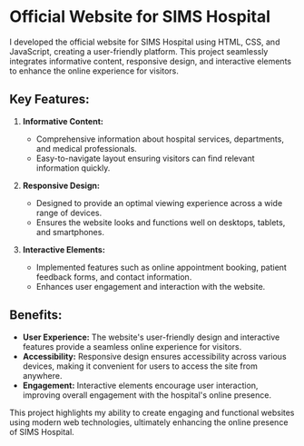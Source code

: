 # Official Website for SIMS Hospital

I developed the official website for SIMS Hospital using HTML, CSS, and JavaScript, creating a user-friendly platform. This project seamlessly integrates informative content, responsive design, and interactive elements to enhance the online experience for visitors.

## Key Features:

1. **Informative Content:**
   - Comprehensive information about hospital services, departments, and medical professionals.
   - Easy-to-navigate layout ensuring visitors can find relevant information quickly.

2. **Responsive Design:**
   - Designed to provide an optimal viewing experience across a wide range of devices.
   - Ensures the website looks and functions well on desktops, tablets, and smartphones.

3. **Interactive Elements:**
   - Implemented features such as online appointment booking, patient feedback forms, and contact information.
   - Enhances user engagement and interaction with the website.

## Benefits:

- **User Experience:** The website's user-friendly design and interactive features provide a seamless online experience for visitors.
- **Accessibility:** Responsive design ensures accessibility across various devices, making it convenient for users to access the site from anywhere.
- **Engagement:** Interactive elements encourage user interaction, improving overall engagement with the hospital's online presence.

This project highlights my ability to create engaging and functional websites using modern web technologies, ultimately enhancing the online presence of SIMS Hospital.
